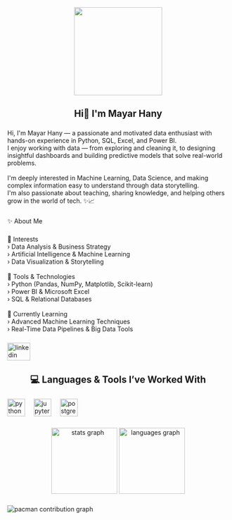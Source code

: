 <div align="center">
  <img height="200" src="https://imgflip.com/gif/9y4ins"  />
</div>

###

<h2 align="center">Hi👋 I'm Mayar Hany</h2>

###

<p align="left">Hi, I'm Mayar Hany — a passionate and motivated data enthusiast with hands-on experience in Python, SQL, Excel, and Power BI.<br>I enjoy working with data — from exploring and cleaning it, to designing insightful dashboards and building predictive models that solve real-world problems.<br><br>I'm deeply interested in Machine Learning, Data Science, and making complex information easy to understand through data storytelling.<br>I'm also passionate about teaching, sharing knowledge, and helping others grow in the world of tech. ✨📈</p>

###

<p align="left">✨ About Me</p>

###

<p align="left">🧠 Interests<br>› Data Analysis & Business Strategy<br>› Artificial Intelligence & Machine Learning<br>› Data Visualization & Storytelling<br><br>🧰 Tools & Technologies<br>› Python (Pandas, NumPy, Matplotlib, Scikit-learn)<br>› Power BI & Microsoft Excel<br>› SQL & Relational Databases<br><br>📖 Currently Learning<br>› Advanced Machine Learning Techniques<br>› Real-Time Data Pipelines & Big Data Tools</p>

###

<div align="left">
  <a href="www.linkedin.com/in/mayar-hany-139a2a2a6" target="_blank">
    <img src="https://raw.githubusercontent.com/maurodesouza/profile-readme-generator/master/src/assets/icons/social/linkedin/default.svg" width="52" height="40" alt="linkedin logo"  />
  </a>
</div>

###

<h2 align="center">💻 Languages & Tools I’ve Worked With</h2>

###

<div align="left">
  <img src="https://cdn.jsdelivr.net/gh/devicons/devicon/icons/python/python-original.svg" height="40" alt="python logo"  />
  <img width="12" />
  <img src="https://cdn.jsdelivr.net/gh/devicons/devicon/icons/jupyter/jupyter-original.svg" height="40" alt="jupyter logo"  />
  <img width="12" />
  <img src="https://cdn.simpleicons.org/postgresql/4169E1" height="40" alt="postgresql logo"  />
</div>

###

<div align="center">
  <img src="https://github-readme-stats.vercel.app/api?username=Mayar-hany-2005&hide_title=false&hide_rank=false&show_icons=true&include_all_commits=true&count_private=true&disable_animations=false&theme=dracula&locale=en&hide_border=false&order=1" height="150" alt="stats graph"  />
  <img src="https://github-readme-stats.vercel.app/api/top-langs?username=Mayar-hany-2005&locale=en&hide_title=false&layout=compact&card_width=320&langs_count=5&theme=dracula&hide_border=false&order=2" height="150" alt="languages graph"  />
</div>

###

<picture>
  <source media="(prefers-color-scheme: dark)" srcset="https://raw.githubusercontent.com/Mayar-hany-2005/Mayar-hany-2005/output/pacman-contribution-graph-dark.svg">
  <source media="(prefers-color-scheme: light)" srcset="https://raw.githubusercontent.com/Mayar-hany-2005/Mayar-hany-2005/output/pacman-contribution-graph.svg">
  <img alt="pacman contribution graph" src="https://raw.githubusercontent.com/Mayar-hany-2005/Mayar-hany-2005/output/pacman-contribution-graph.svg">
</picture>

###
